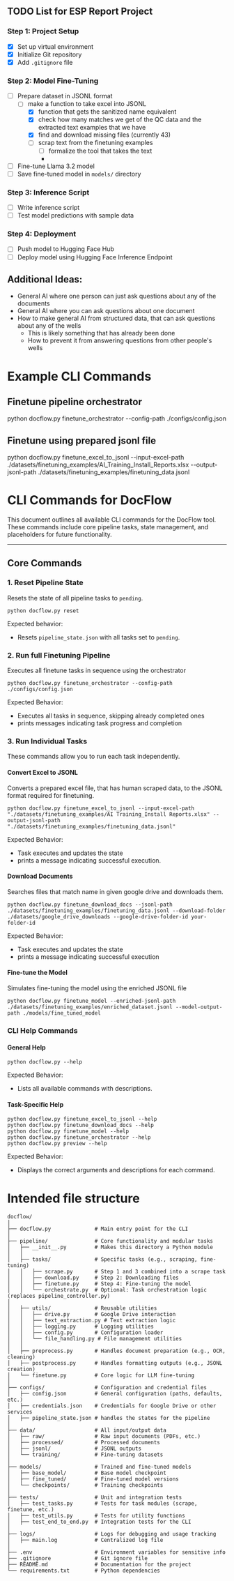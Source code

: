 ## TODO List for ESP Report Project

### Step 1: Project Setup
- [x] Set up virtual environment
- [x] Initialize Git repository
- [x] Add `.gitignore` file

### Step 2: Model Fine-Tuning
- [ ] Prepare dataset in JSONL format
  - [ ] make a function to take excel into JSONL
    - [x] function that gets the sanitized name equivalent
    - [x] check how many matches we get of the QC data and the extracted text examples that we have
    - [x] find and download missing files (currently 43)
    - [ ] scrap text from the finetuning examples
      - [ ] formalize the tool that takes the text
      - 
- [ ] Fine-tune Llama 3.2 model
- [ ] Save fine-tuned model in `models/` directory

### Step 3: Inference Script
- [ ] Write inference script
- [ ] Test model predictions with sample data

### Step 4: Deployment
- [ ] Push model to Hugging Face Hub
- [ ] Deploy model using Hugging Face Inference Endpoint

## Additional Ideas:
- General AI where one person can just ask questions about any of the documents
- General AI where you can ask questions about one document
- How to make general AI from structured data, that can ask questions about any of the wells
  - This is likely something that has already been done
  - How to prevent it from answering questions from other people's wells

# Example CLI Commands
## Finetune pipeline orchestrator
python docflow.py finetune_orchestrator --config-path ./configs/config.json

## Finetune using prepared jsonl file
python docflow.py finetune_excel_to_jsonl --input-excel-path ./datasets/finetuning_examples/AI_Training_Install_Reports.xlsx --output-jsonl-path ./datasets/finetuning_examples/finetuning_data.jsonl

# CLI Commands for DocFlow

This document outlines all available CLI commands for the DocFlow tool. These commands include core pipeline tasks, state management, and placeholders for future functionality.

---

## **Core Commands**

### 1. Reset Pipeline State
Resets the state of all pipeline tasks to `pending`.

```
python docflow.py reset
```
Expected behavior:
- Resets `pipeline_state.json` with all tasks set to `pending`.

### 2. Run full Finetuning Pipeline
Executes all finetune tasks in sequence using the orchestrator
```
python docflow.py finetune_orchestrator --config-path ./configs/config.json
```
Expected Behavior:
- Executes all tasks in sequence, skipping already completed ones
- prints messages indicating task progress and completion

### 3. Run Individual Tasks
These commands allow you to run each task independently.

#### Convert Excel to JSONL
Converts a prepared excel file, that has human scraped data, to the JSONL format required for finetuning.
```commandline
python docflow.py finetune_excel_to_jsonl --input-excel-path "./datasets/finetuning_examples/AI Training_Install Reports.xlsx" --output-jsonl-path "./datasets/finetuning_examples/finetuning_data.jsonl"
```
Expected Behavior:
- Task executes and updates the state
- prints a message indicating successful execution.

#### Download Documents
Searches files that match name in given google drive and downloads them.
```
python docflow.py finetune_download_docs --jsonl-path ./datasets/finetuning_examples/finetuning_data.jsonl --download-folder ./datasets/google_drive_downloads --google-drive-folder-id your-folder-id
```
Expected Behavior:
- Task executes and updates the state
- prints a message indicating successful execution

#### Fine-tune the Model
Simulates fine-tuning the model using the enriched JSONL file
```commandline
python docflow.py finetune_model --enriched-jsonl-path ./datasets/finetuning_examples/enriched_dataset.jsonl --model-output-path ./models/fine_tuned_model
```
### CLI Help Commands
#### General Help
```
python docflow.py --help
```
Expected Behavior:
- Lists all available commands with descriptions.

#### Task-Specific Help
```
python docflow.py finetune_excel_to_jsonl --help
python docflow.py finetune_download_docs --help
python docflow.py finetune_model --help
python docflow.py finetune_orchestrator --help
python docflow.py preview --help
```
Expected Behavior:
- Displays the correct arguments and descriptions for each command.

# Intended file structure
```
docflow/
│
├── docflow.py              # Main entry point for the CLI
│
├── pipeline/               # Core functionality and modular tasks
│   ├── __init__.py         # Makes this directory a Python module
│   │
│   ├── tasks/              # Specific tasks (e.g., scraping, fine-tuning)
│   │   ├── scrape.py       # Step 1 and 3 combined into a scrape task
│   │   ├── download.py     # Step 2: Downloading files
│   │   ├── finetune.py     # Step 4: Fine-tuning the model
│   │   └── orchestrate.py  # Optional: Task orchestration logic (replaces pipeline_controller.py)
│
│   ├── utils/              # Reusable utilities
│   │   ├── drive.py        # Google Drive interaction
│   │   ├── text_extraction.py # Text extraction logic
│   │   ├── logging.py      # Logging utilities
│   │   ├── config.py       # Configuration loader
│   │   └── file_handling.py # File management utilities
│   │
│   ├── preprocess.py       # Handles document preparation (e.g., OCR, cleaning)
│   ├── postprocess.py      # Handles formatting outputs (e.g., JSONL creation)
│   └── finetune.py         # Core logic for LLM fine-tuning
│
├── configs/                # Configuration and credential files
│   ├── config.json         # General configuration (paths, defaults, etc.)
│   ├── credentials.json    # Credentials for Google Drive or other services
│   ├── pipeline_state.json # handles the states for the pipeline
│
├── data/                   # All input/output data
│   ├── raw/                # Raw input documents (PDFs, etc.)
│   ├── processed/          # Processed documents
│   ├── jsonl/              # JSONL outputs
│   └── training/           # Fine-tuning datasets
│
├── models/                 # Trained and fine-tuned models
│   ├── base_model/         # Base model checkpoint
│   ├── fine_tuned/         # Fine-tuned model versions
│   └── checkpoints/        # Training checkpoints
│
├── tests/                  # Unit and integration tests
│   ├── test_tasks.py       # Tests for task modules (scrape, finetune, etc.)
│   ├── test_utils.py       # Tests for utility functions
│   ├── test_end_to_end.py  # Integration tests for the CLI
│
├── logs/                   # Logs for debugging and usage tracking
│   ├── main.log            # Centralized log file
│
├── .env                    # Environment variables for sensitive info
├── .gitignore              # Git ignore file
├── README.md               # Documentation for the project
└── requirements.txt        # Python dependencies
```